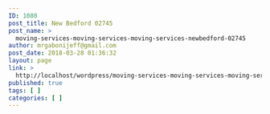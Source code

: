 ```yaml
---
ID: 1080
post_title: New Bedford 02745
post_name: >
  moving-services-moving-services-moving-services-newbedford-02745
author: mrgabonijeff@gmail.com
post_date: 2018-03-28 01:36:32
layout: page
link: >
  http://localhost/wordpress/moving-services-moving-services-moving-services-newbedford-02745/
published: true
tags: [ ]
categories: [ ]
---
```

